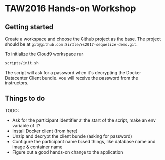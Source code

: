 # TAW2016 Hands-on Workshop

## Getting started

Create a workspace and choose the Github project as the base. The project should
be at `git@github.com:SirIle/es2017-sequelize-demo.git`.

To initialize the Cloud9 workspace run

~~~bash
scripts/init.sh
~~~

The script will ask for a password when it's decrypting the Docker Datacenter
Client bundle, you will receive the password from the instructors.

## Things to do

TODO:
-   Ask for the participant identifier at the start of the script, make an env variable of it?
-   Install Docker client (from [here](https://get.docker.com/builds/Linux/x86_64/docker-1.11.0.tgz​​​))
-   Unzip and decrypt the client bundle (asking for password)
-   Configure the participant name based things, like database name and image & container name
-   Figure out a good hands-on change to the application
